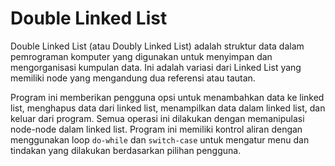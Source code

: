 # Double Linked List
Double Linked List (atau Doubly Linked List) adalah struktur data dalam pemrograman komputer yang digunakan untuk menyimpan dan mengorganisasi kumpulan data. Ini adalah variasi dari Linked List yang memiliki node yang mengandung dua referensi atau tautan.

Program ini memberikan pengguna opsi untuk menambahkan data ke linked list, menghapus data dari linked list, menampilkan data dalam linked list, dan keluar dari program.
Semua operasi ini dilakukan dengan memanipulasi node-node dalam linked list. Program ini memiliki kontrol aliran dengan menggunakan loop `do-while` dan `switch-case` untuk mengatur menu dan tindakan yang dilakukan berdasarkan pilihan pengguna.

